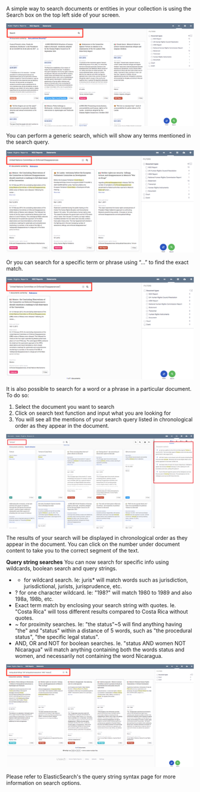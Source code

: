 A simple way to search documents or entities in your collection is using the Search box on the top left side of your screen.

![](https://github.com/quincywiele/HURIDOCS-User-Manuals/blob/master/search1.png)

You can perform a generic search, which will show any terms mentioned in the search query.

![](https://github.com/quincywiele/HURIDOCS-User-Manuals/blob/master/search2.png)

Or you can search for a specific term or phrase using “...” to find the exact match.

![](https://github.com/quincywiele/HURIDOCS-User-Manuals/blob/master/search3.png)

It is also possible to search for a word or a phrase in a particular document. To do so:
1. Select the document you want to search
2. Click on search text function and input what you are looking for
3. You will see all the mentions of your search query listed in chronological order as they appear in the document.

![](https://github.com/quincywiele/HURIDOCS-User-Manuals/blob/master/search4.png)

The results of your search will be displayed in chronological order as they appear in the document. You can click on the number under document content to take you to the correct segment of the text. 

**Query string searches**
You can now search for specific info using wildcards, boolean search and query strings.
* *  for wildcard search. Ie: juris* will match words such as jurisdiction, jurisdictional, jurists, jurisprudence, etc.
* ? for one character wildcard. Ie: "198?" will match 1980 to 1989 and also 198a, 198b, etc.
* Exact term match by enclosing your search string with quotes. Ie. "Costa Rica" will toss different results compared to Costa Rica without quotes.
* ~ for proximity searches. Ie: "the status"~5 will find anything having "the" and "status" within a distance of 5 words, such as "the procedural status", "the specific legal status".
* AND, OR and NOT for boolean searches. Ie. "status AND women NOT Nicaragua" will match anything containing both the words status and women, and necessarily not containing the word Nicaragua.

![](https://github.com/quincywiele/HURIDOCS-User-Manuals/blob/master/search5.png)

Please refer to ElasticSearch's the query string syntax page for more information on search options.




